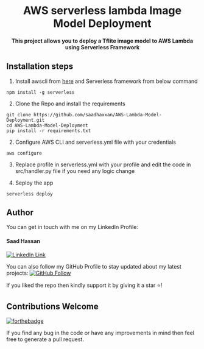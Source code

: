 <div align="center">
<h1>AWS serverless lambda Image Model Deployment</h1>
<h4>This project allows you to deploy a Tflite image model to AWS Lambda using Serverless Framework</h4>
</div>

## Installation steps

1. Install awscli from [here](https://docs.aws.amazon.com/cli/latest/userguide/getting-started-install.html) and Serverless framework from below command
```
npm install -g serverless
```

2. Clone the Repo and install the requirements

```
git clone https://github.com/saadhaxxan/AWS-Lambda-Model-Deployment.git
cd AWS-Lambda-Model-Deployment
pip install -r requirements.txt
```
2. Configure AWS CLI and serverless.yml file with your credentials
```
aws configure
```
3. Replace profile in serverless.yml with your profile and edit the code in src/handler.py file if you need any logic change

4. Seploy the app 
```
serverless deploy
```

## Author
You can get in touch with me on my LinkedIn Profile:

#### Saad Hassan
[![LinkedIn Link](https://img.shields.io/badge/Connect-saadhaxxan-blue.svg?logo=linkedin&longCache=true&style=social&label=Connect
)](https://www.linkedin.com/in/saadhaxxan)

You can also follow my GitHub Profile to stay updated about my latest projects: [![GitHub Follow](https://img.shields.io/badge/Connect-saadhaxxan-blue.svg?logo=Github&longCache=true&style=social&label=Follow)](https://github.com/saadhaxxan)

If you liked the repo then kindly support it by giving it a star ⭐!

## Contributions Welcome
[![forthebadge](https://forthebadge.com/images/badges/built-with-love.svg)](#)

If you find any bug in the code or have any improvements in mind then feel free to generate a pull request.
